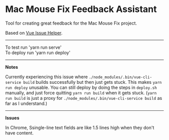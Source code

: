 # Mac Mouse Fix Feedback Assistant

Tool for creating great feedback for the Mac Mouse Fix project.

Based on [Vue Issue Helper](https://github.com/vuejs/vue-issue-helper).

--- 

To test run 'yarn run serve' \
To deploy run 'yarn run deploy'

---

**Notes**

Currently experiencing this issue where `./node_modules/.bin/vue-cli-service build` builds successfully but then just 
gets stuck. This makes `yarn run deploy` unusable. You can still deploy by doing the steps in `deploy.sh` manually,
and just force quitting `yarn run build` when it gets stuck. (`yarn run build` is just a proxy for 
`./node_modules/.bin/vue-cli-service build` as far as I understand.)

---

**Issues**

In Chrome, Ssingle-line text fields are like 1.5 lines high when they don't have content.